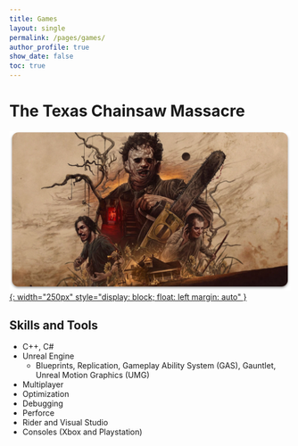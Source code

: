 ```yaml
---
title: Games
layout: single
permalink: /pages/games/
author_profile: true
show_date: false
toc: true
---
```

# The Texas Chainsaw Massacre
[![TCM image](/assets/images/TCM_image.png){: width="250px" style="display: block; float: left margin: auto" }](https://www.txchainsawgame.com)
## Skills and Tools
- C++, C#
- Unreal Engine
    - Blueprints, Replication, Gameplay Ability System (GAS), Gauntlet, Unreal Motion Graphics (UMG)
- Multiplayer
- Optimization
- Debugging
- Perforce
- Rider and Visual Studio
- Consoles (Xbox and Playstation)